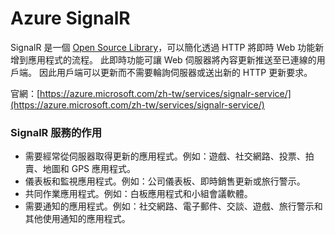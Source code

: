 # Azure SignalR

SignalR 是一個 [Open Source Library](https://github.com/aspnet/signalr)，可以簡化透過 HTTP 將即時 Web 功能新增到應用程式的流程。 此即時功能可讓 Web 伺服器將內容更新推送至已連線的用戶端。 因此用戶端可以更新而不需要輪詢伺服器或送出新的 HTTP 更新要求。

官網：[https://azure.microsoft.com/zh-tw/services/signalr-service/](https://azure.microsoft.com/zh-tw/services/signalr-service/)

### SignalR 服務的作用

* 需要經常從伺服器取得更新的應用程式。例如：遊戲、社交網路、投票、拍賣、地圖和 GPS 應用程式。
* 儀表板和監視應用程式。例如：公司儀表板、即時銷售更新或旅行警示。
* 共同作業應用程式。例如：白板應用程式和小組會議軟體。
* 需要通知的應用程式。例如：社交網路、電子郵件、交談、遊戲、旅行警示和其他使用通知的應用程式。



